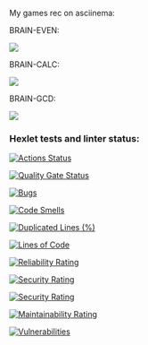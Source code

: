 My games rec on asciinema:

BRAIN-EVEN:

<a href="https://asciinema.org/a/dM01IVNyscHnVkbcwom8bgmqV" target="_blank"><img src="https://asciinema.org/a/dM01IVNyscHnVkbcwom8bgmqV.svg" /></a>

BRAIN-CALC:

<a href="https://asciinema.org/a/eJC74Qc1Vdledq1qdz96U1RtJ" target="_blank"><img src="https://asciinema.org/a/eJC74Qc1Vdledq1qdz96U1RtJ.svg" /></a>

BRAIN-GCD:

<a href="https://asciinema.org/a/OJU8KDk4WUpSNms8O2Mn4nEE6" target="_blank"><img src="https://asciinema.org/a/OJU8KDk4WUpSNms8O2Mn4nEE6.svg" /></a>

### Hexlet tests and linter status:
[![Actions Status](https://github.com/desolatecore/python-project-49/actions/workflows/hexlet-check.yml/badge.svg)](https://github.com/desolatecore/python-project-49/actions)

[![Quality Gate Status](https://sonarcloud.io/api/project_badges/measure?project=desolatecore_python-project-49&metric=alert_status)](https://sonarcloud.io/summary/new_code?id=desolatecore_python-project-49)

[![Bugs](https://sonarcloud.io/api/project_badges/measure?project=desolatecore_python-project-49&metric=bugs)](https://sonarcloud.io/summary/new_code?id=desolatecore_python-project-49)

[![Code Smells](https://sonarcloud.io/api/project_badges/measure?project=desolatecore_python-project-49&metric=code_smells)](https://sonarcloud.io/summary/new_code?id=desolatecore_python-project-49)

[![Duplicated Lines (%)](https://sonarcloud.io/api/project_badges/measure?project=desolatecore_python-project-49&metric=duplicated_lines_density)](https://sonarcloud.io/summary/new_code?id=desolatecore_python-project-49)

[![Lines of Code](https://sonarcloud.io/api/project_badges/measure?project=desolatecore_python-project-49&metric=ncloc)](https://sonarcloud.io/summary/new_code?id=desolatecore_python-project-49)

[![Reliability Rating](https://sonarcloud.io/api/project_badges/measure?project=desolatecore_python-project-49&metric=reliability_rating)](https://sonarcloud.io/summary/new_code?id=desolatecore_python-project-49)

[![Security Rating](https://sonarcloud.io/api/project_badges/measure?project=desolatecore_python-project-49&metric=security_rating)](https://sonarcloud.io/summary/new_code?id=desolatecore_python-project-49)

[![Security Rating](https://sonarcloud.io/api/project_badges/measure?project=desolatecore_python-project-49&metric=security_rating)](https://sonarcloud.io/summary/new_code?id=desolatecore_python-project-49)

[![Maintainability Rating](https://sonarcloud.io/api/project_badges/measure?project=desolatecore_python-project-49&metric=sqale_rating)](https://sonarcloud.io/summary/new_code?id=desolatecore_python-project-49)

[![Vulnerabilities](https://sonarcloud.io/api/project_badges/measure?project=desolatecore_python-project-49&metric=vulnerabilities)](https://sonarcloud.io/summary/new_code?id=desolatecore_python-project-49)

